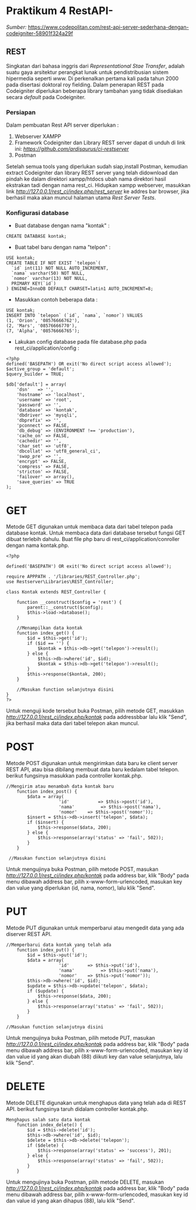 # Praktikum 4 RestAPI-
*Sumber:* https://www.codepolitan.com/rest-api-server-sederhana-dengan-codeigniter-58901f324a29f

## REST
  Singkatan dari bahasa inggris dari *Representational Stae Transfer*, adalah suatu gaya arsitektur perangkat lunak untuk pendistribusian sistem hipermedia seperti *www.* Di perkenalkan pertama kali pada tahun 2000 pada disertasi doktoral roy fielding.
  Dalam penerapan REST pada Codeigniter diperlukan beberapa library tambahan yang tidak disediakan secara *default* pada Codeigniter.


### Persiapan
  Dalam pembuatan Rest API server diperlukan :
  1. Webserver XAMPP
  2. Framework Codeigniter dan Library REST server dapat di unduh di link ini:
     *https://github.com/ardisaurus/ci-restserver*
  3. Postman
     
  Setelah semua tools yang diperlukan sudah siap,install Postman, kemudian extract Codeigniter dan library REST server yang telah didownload dan pindah ke dalam direktori xampp/htdocs ubah nama direktori hasil ekstrakan tadi dengan nama rest_ci.
  Hidupkan xampp webserver, masukkan link *http://127.0.0.1/rest_ci/index.php/rest_server* ke addres bar browser, jika berhasil maka akan muncul halaman utama *Rest Server Tests*.
  

### Konfigurasi database
* Buat database dengan nama "kontak" :
```
CREATE DATABASE kontak;
```
* Buat tabel baru dengan nama "telpon" :
```
USE kontak;
CREATE TABLE IF NOT EXIST `telepon`(
  `id` int(11) NOT NULL AUTO_INCREMENT,
  `nama` varchar(50) NOT NULL,
  `nomor` varchar(13) NOT NULL,
  PRIMARY KEY(`id`)
) ENGINE=InnoDB DEFAULT CHARSET=latin1 AUTO_INCREMENT=8;
```
* Masukkan contoh beberapa data :
```
USE kontak;
INSERT INTO `telepon` (`id`, `nama`, `nomor`) VALUES
(1, 'Orion', '08576666762'),
(2, 'Mars', '08576666770'),
(7, 'Alpha', '08576666765');
```
* Lakukan config database pada file database.php pada rest_ci/application/config :
```
<?php
defined('BASEPATH') OR exit('No direct script access allowed');
$active_group = 'default';
$query_builder = TRUE;

$db['default'] = array(
    'dsn'   => '',
    'hostname' => 'localhost',
    'username' => 'root',
    'password' => '',
    'database' => 'kontak',
    'dbdriver' => 'mysqli',
    'dbprefix' => '',
    'pconnect' => FALSE,
    'db_debug' => (ENVIRONMENT !== 'production'),
    'cache_on' => FALSE,
    'cachedir' => '',
    'char_set' => 'utf8',
    'dbcollat' => 'utf8_general_ci',
    'swap_pre' => '',
    'encrypt' => FALSE,
    'compress' => FALSE,
    'stricton' => FALSE,
    'failover' => array(),
    'save_queries' => TRUE
);
```

# GET
  Metode GET digunakan untuk membaca data dari tabel telepon pada database kontak. Untuk membaca data dari database tersebut fungsi GET dibuat terlebih dahulu. Buat file php baru di rest_ci/application/conroller dengan nama kontak.php.
```
<?php

defined('BASEPATH') OR exit('No direct script access allowed');

require APPPATH . '/libraries/REST_Controller.php';
use Restserver\Libraries\REST_Controller;

class Kontak extends REST_Controller {

    function __construct($config = 'rest') {
        parent::__construct($config);
        $this->load->database();
    }

    //Menampilkan data kontak
    function index_get() {
        $id = $this->get('id');
        if ($id == '') {
            $kontak = $this->db->get('telepon')->result();
        } else {
            $this->db->where('id', $id);
            $kontak = $this->db->get('telepon')->result();
        }
        $this->response($kontak, 200);
    }

    //Masukan function selanjutnya disini
}
?>
```
Untuk menguji kode tersebut buka Postman, pilih metode GET, masukkan *http://127.0.0.1/rest_ci/index.php/kontak* pada addressbbar lalu klik "Send", jika berhasil maka data dari tabel telepon akan muncul.

# POST
  Metode POST digunakan untuk mengirimkan data baru ke client server REST API, atau bisa dibilang membuat data baru kedalam tabel telepon. berikut fungsinya masukkan pada controller kontak.php.
```
//Mengirim atau menambah data kontak baru
    function index_post() {
        $data = array(
                    'id'           => $this->post('id'),
                    'nama'          => $this->post('nama'),
                    'nomor'    => $this->post('nomor'));
        $insert = $this->db->insert('telepon', $data);
        if ($insert) {
            $this->response($data, 200);
        } else {
            $this->response(array('status' => 'fail', 502));
        }
    }

 //Masukan function selanjutnya disini
```
Untuk mengujinya buka Postman, pilih metode POST, masukan *http://127.0.0.1/rest_ci/index.php/kontak* pada address bar, klik "Body" pada menu dibawah address bar, pilih x-www-form-urlencoded, masukan key dan value yang diperlukan (id, nama, nomor), lalu klik "Send".

# PUT
  Metode PUT digunakan untuk memperbarui atau mengedit data yang ada diserver REST API.
```
//Memperbarui data kontak yang telah ada
    function index_put() {
        $id = $this->put('id');
        $data = array(
                    'id'       => $this->put('id'),
                    'nama'          => $this->put('nama'),
                    'nomor'    => $this->put('nomor'));
        $this->db->where('id', $id);
        $update = $this->db->update('telepon', $data);
        if ($update) {
            $this->response($data, 200);
        } else {
            $this->response(array('status' => 'fail', 502));
        }
    }

//Masukan function selanjutnya disini
```
Untuk mengujinya buka Postman, pilih metode PUT, masukan *http://127.0.0.1/rest_ci/index.php/kontak* pada address bar, klik "Body" pada menu dibawah address bar, pilih x-www-form-urlencoded, masukan key id dan value id yang akan diubah (88) diikuti key dan value selanjutnya, lalu klik "Send".

# DELETE
  Metode DELETE digunakan untuk menghapus data yang telah ada di REST API.
berikut fungsinya taruh didalam controller kontak.php.
```
Menghapus salah satu data kontak
    function index_delete() {
        $id = $this->delete('id');
        $this->db->where('id', $id);
        $delete = $this->db->delete('telepon');
        if ($delete) {
            $this->response(array('status' => 'success'), 201);
        } else {
            $this->response(array('status' => 'fail', 502));
        }
    }
```
Untuk mengujinya buka Postman, pilih metode DELETE, masukan *http://127.0.0.1/rest_ci/index.php/kontak* pada address bar, klik "Body" pada menu dibawah address bar, pilih x-www-form-urlencoded, masukan key id dan value id yang akan dihapus (88), lalu klik "Send".
  

